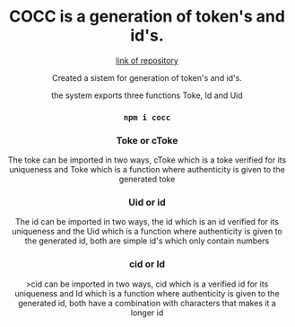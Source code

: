 <div align="center">
<h1 align="center"> COCC is a generation of token's and id's. </h1>
  <a href="https://github.com/kovarike/cocc">link of repository</a> 

 <p align="center">Created a sistem for generation of token's and id's.</p>
 <p>the system exports three functions Toke, Id and Uid</p>

  ### `npm i cocc`
  
 ### Toke or cToke
  <p>The toke can be imported in two ways, cToke which is a toke verified for its uniqueness and Toke which is a function where authenticity is given to the generated toke</p>
  

  ### Uid or id
  <p>The id can be imported in two ways, the id which is an id verified for its uniqueness and the Uid which is a function where authenticity is given to the generated id, both are simple id's which only contain numbers</p>


  ### cid or Id
  <p>>cid can be imported in two ways, cid which is a verified id for its uniqueness and Id which is a function where authenticity is given to the generated id, both have a combination with characters that makes it a longer id</p>

</div>